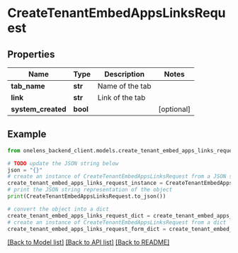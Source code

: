 # CreateTenantEmbedAppsLinksRequest


## Properties

Name | Type | Description | Notes
------------ | ------------- | ------------- | -------------
**tab_name** | **str** | Name of the tab | 
**link** | **str** | Link of the tab | 
**system_created** | **bool** |  | [optional] 

## Example

```python
from onelens_backend_client.models.create_tenant_embed_apps_links_request import CreateTenantEmbedAppsLinksRequest

# TODO update the JSON string below
json = "{}"
# create an instance of CreateTenantEmbedAppsLinksRequest from a JSON string
create_tenant_embed_apps_links_request_instance = CreateTenantEmbedAppsLinksRequest.from_json(json)
# print the JSON string representation of the object
print(CreateTenantEmbedAppsLinksRequest.to_json())

# convert the object into a dict
create_tenant_embed_apps_links_request_dict = create_tenant_embed_apps_links_request_instance.to_dict()
# create an instance of CreateTenantEmbedAppsLinksRequest from a dict
create_tenant_embed_apps_links_request_form_dict = create_tenant_embed_apps_links_request.from_dict(create_tenant_embed_apps_links_request_dict)
```
[[Back to Model list]](../README.md#documentation-for-models) [[Back to API list]](../README.md#documentation-for-api-endpoints) [[Back to README]](../README.md)


